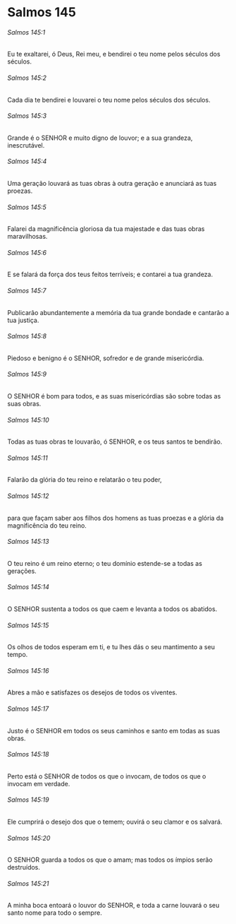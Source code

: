 # Salmos 145

###### Salmos 145:1

Eu te exaltarei, ó Deus, Rei meu, e bendirei o teu nome pelos séculos dos séculos.

###### Salmos 145:2

Cada dia te bendirei e louvarei o teu nome pelos séculos dos séculos.

###### Salmos 145:3

Grande é o SENHOR e muito digno de louvor; e a sua grandeza, inescrutável.

###### Salmos 145:4

Uma geração louvará as tuas obras à outra geração e anunciará as tuas proezas.

###### Salmos 145:5

Falarei da magnificência gloriosa da tua majestade e das tuas obras maravilhosas.

###### Salmos 145:6

E se falará da força dos teus feitos terríveis; e contarei a tua grandeza.

###### Salmos 145:7

Publicarão abundantemente a memória da tua grande bondade e cantarão a tua justiça.

###### Salmos 145:8

Piedoso e benigno é o SENHOR, sofredor e de grande misericórdia.

###### Salmos 145:9

O SENHOR é bom para todos, e as suas misericórdias são sobre todas as suas obras.

###### Salmos 145:10

Todas as tuas obras te louvarão, ó SENHOR, e os teus santos te bendirão.

###### Salmos 145:11

Falarão da glória do teu reino e relatarão o teu poder,

###### Salmos 145:12

para que façam saber aos filhos dos homens as tuas proezas e a glória da magnificência do teu reino.

###### Salmos 145:13

O teu reino é um reino eterno; o teu domínio estende-se a todas as gerações.

###### Salmos 145:14

O SENHOR sustenta a todos os que caem e levanta a todos os abatidos.

###### Salmos 145:15

Os olhos de todos esperam em ti, e tu lhes dás o seu mantimento a seu tempo.

###### Salmos 145:16

Abres a mão e satisfazes os desejos de todos os viventes.

###### Salmos 145:17

Justo é o SENHOR em todos os seus caminhos e santo em todas as suas obras.

###### Salmos 145:18

Perto está o SENHOR de todos os que o invocam, de todos os que o invocam em verdade.

###### Salmos 145:19

Ele cumprirá o desejo dos que o temem; ouvirá o seu clamor e os salvará.

###### Salmos 145:20

O SENHOR guarda a todos os que o amam; mas todos os ímpios serão destruídos.

###### Salmos 145:21

A minha boca entoará o louvor do SENHOR, e toda a carne louvará o seu santo nome para todo o sempre.

